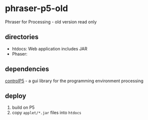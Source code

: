 # phraser-p5-old
Phraser for Processing - old version
read only

## directories
- htdocs: Web application includes JAR
- Phaser: 


## dependencies
[controlP5](http://www.sojamo.de/libraries/controlP5/) - a gui library for the programming environment processing

## deploy
1. build on P5
2. copy `applet/*.jar` files into `htdocs`